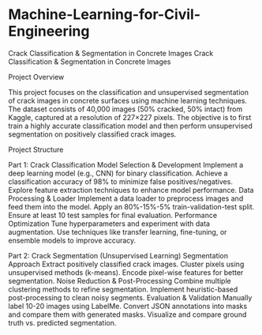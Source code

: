 # Machine-Learning-for-Civil-Engineering
Crack Classification &amp; Segmentation in Concrete Images
Crack Classification & Segmentation in Concrete Images

Project Overview

This project focuses on the classification and unsupervised segmentation of crack images in concrete surfaces using machine learning techniques. The dataset consists of 40,000 images (50% cracked, 50% intact) from Kaggle, captured at a resolution of 227×227 pixels. The objective is to first train a highly accurate classification model and then perform unsupervised segmentation on positively classified crack images.

Project Structure

Part 1: Crack Classification
Model Selection & Development
Implement a deep learning model (e.g., CNN) for binary classification.
Achieve a classification accuracy of 98% to minimize false positives/negatives.
Explore feature extraction techniques to enhance model performance.
Data Processing & Loader
Implement a data loader to preprocess images and feed them into the model.
Apply an 80%-15%-5% train-validation-test split.
Ensure at least 10 test samples for final evaluation.
Performance Optimization
Tune hyperparameters and experiment with data augmentation.
Use techniques like transfer learning, fine-tuning, or ensemble models to improve accuracy.


Part 2: Crack Segmentation (Unsupervised Learning)
Segmentation Approach
Extract positively classified crack images.
Cluster pixels using unsupervised methods (k-means).
Encode pixel-wise features for better segmentation.
Noise Reduction & Post-Processing
Combine multiple clustering methods to refine segmentation.
Implement heuristic-based post-processing to clean noisy segments.
Evaluation & Validation
Manually label 10-20 images using LabelMe.
Convert JSON annotations into masks and compare them with generated masks.
Visualize and compare ground truth vs. predicted segmentation.
